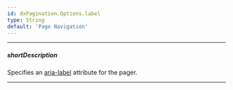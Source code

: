 ```yaml
---
id: dxPagination.Options.label
type: String
default: 'Page Navigation'
---
```

---
##### shortDescription
Specifies an [aria-label](https://developer.mozilla.org/en-US/docs/Web/Accessibility/ARIA/Attributes/aria-label) attribute for the pager.

---
<!--
&lt;!-- Description goes here --&gt;
-->
